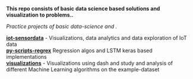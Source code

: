 <strong>This repo consists of basic data science based solutions and visualization to problems..</strong>

_Practice projects of basic data-science and ._


<summary><b><a href="https://github.com/Praveenk8051/data-science/tree/master/iot-sensorsdata">iot-sensordata</a></b>  - Visualizations, data analytics and data exploration of IoT data</summary>



<summary><b><a href="https://github.com/Praveenk8051/data-science/tree/master/py-scripts-regrex">py-scripts-regrex</a></b>  Regression algos and LSTM keras based implementations</summary>



<summary><b><a href="https://github.com/Praveenk8051/data-science/tree/master/visualizations">visualizations</a></b>  - Visualizations using dash and study and analysis of different Machine Learning algorithms on the example-dataset</summary>




	


